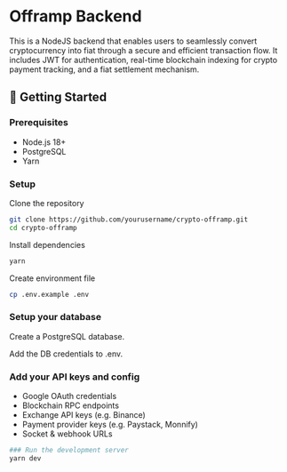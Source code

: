
# Offramp Backend
This is a NodeJS backend that enables users to seamlessly convert cryptocurrency into fiat through a secure and efficient transaction flow. It includes JWT for authentication, real-time blockchain indexing for crypto payment tracking, and a fiat settlement mechanism.

## 🚀 Getting Started
### Prerequisites
- Node.js 18+
- PostgreSQL
- Yarn

### Setup
Clone the repository
```bash
git clone https://github.com/yourusername/crypto-offramp.git
cd crypto-offramp
```
Install dependencies
```bash
yarn
```

Create environment file
```bash
cp .env.example .env
```

### Setup your database
Create a PostgreSQL database.

Add the DB credentials to .env.

### Add your API keys and config
- Google OAuth credentials
- Blockchain RPC endpoints
- Exchange API keys (e.g. Binance)
- Payment provider keys (e.g. Paystack, Monnify)
- Socket & webhook URLs

```bash
### Run the development server
yarn dev
```
